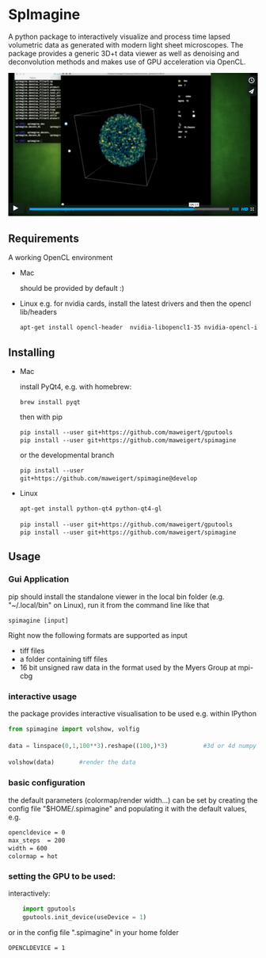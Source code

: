 # SpImagine

A python package to interactively visualize and process  time lapsed volumetric data as generated with modern light sheet microscopes. The package provides a generic 3D+t data viewer as well as denoising and deconvolution methods and makes use of GPU acceleration via OpenCL. 


[![Alt text for your video](poster_vimeo.png)](https://vimeo.com/126597994)

## Requirements

A working OpenCL environment

* Mac

	should be provided by default :)

* Linux
	e.g. for nvidia cards, install the latest drivers and then the opencl lib/headers

	```bash
	apt-get install opencl-header  nvidia-libopencl1-35 nvidia-opencl-icd-352
	```

	

## Installing



* Mac

	install PyQt4, e.g. with homebrew:
	```
	brew install pyqt
	```

	then with pip
	```
	pip install --user git+https://github.com/maweigert/gputools
	pip install --user git+https://github.com/maweigert/spimagine
	```

	or the developmental branch
	```
	pip install --user git+https://github.com/maweigert/spimagine@develop
	```
	
* Linux

	```
	apt-get install python-qt4 python-qt4-gl

	pip install --user git+https://github.com/maweigert/gputools
	pip install --user git+https://github.com/maweigert/spimagine
	```

## Usage

### Gui Application

pip should install the standalone viewer in the local bin folder (e.g. "~/.local/bin" on Linux), run it from the command line like that

```
spimagine [input]
```

Right now the following formats are supported as input 

- tiff files
- a folder containing tiff files
- 16 bit unsigned raw data in the format used by the Myers Group at mpi-cbg


### interactive usage

the package provides interactive visualisation to be used e.g. within IPython

```python 
from spimagine import volshow, volfig

data = linspace(0,1,100**3).reshape((100,)*3)          #3d or 4d numpy array
	
volshow(data)       #render the data
````

### basic configuration 

the default parameters (colormap/render width...) can be set by creating the config file "$HOME/.spimagine" and populating it with the default values, e.g.

```
opencldevice = 0
max_steps  = 200
width = 600
colormap = hot
```

### setting the GPU to be used:

interactively:

```python 
	import gputools
	gputools.init_device(useDevice = 1)
```

or in the config file ".spimagine" in your home folder

    OPENCLDEVICE = 1
